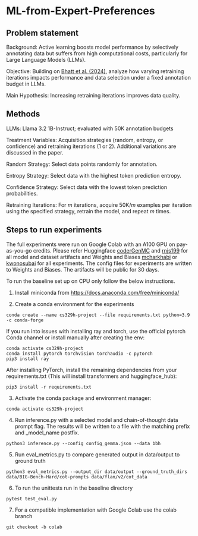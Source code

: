 # ML-from-Expert-Preferences

## Problem statement

Background: Active learning boosts model performance by selectively annotating data but suffers from high computational costs, particularly for Large Language Models (LLMs).

Objective: Building on [Bhatt et al. (2024)](https://arxiv.org/abs/2401.06692v3), analyze how varying retraining iterations impacts performance and data selection under a fixed annotation budget in LLMs.

Main Hypothesis: Increasing retraining iterations improves data quality.

## Methods

LLMs: Llama 3.2 1B-Instruct; evaluated with 50K annotation budgets

Treatment Variables: Acquisition strategies (random, entropy, or confidence) and retraining iterations (1 or 2). Additional variations are discussed in the paper.

Random Strategy: Select data points randomly for annotation.

Entropy Strategy: Select data with the highest token prediction entropy.

Confidence Strategy: Select data with the lowest token prediction probabilities.

Retraining Iterations: For $m$ iterations, acquire 50K/$m$ examples per iteration using the specified strategy, retrain the model, and repeat $m$ times.


## Steps to run experiments

The full experiments were run on Google Colab with an A100 GPU on pay-as-you-go credits. Please refer Huggingface [coderGenMC](https://huggingface.co/coderGenMC) and [rnjs199](https://huggingface.co/rnjs199) for all model and dataset artifacts and Weights and Biases [mcharkhabi](https://wandb.ai/ai-eval/active-llm?nw=nwusermcharkhabi) or [kwonosubai](https://wandb.ai/ai-eval/active-llm/table?nw=nwuserkwonosubai) for all experiments. The config files for experiments are written to Weights and Biases. The artifacts will be public for 30 days. 

To run the baseline set up on CPU only follow the below instructions. 

1) Install miniconda from https://docs.anaconda.com/free/miniconda/

2) Create a conda environment for the experiments
```
conda create --name cs329h-project --file requirements.txt python=3.9 -c conda-forge
```

If you run into issues with installing ray and torch, use the official pytorch Conda channel or install manually after creating the env:
```
conda activate cs329h-project
conda install pytorch torchvision torchaudio -c pytorch
pip3 install ray

```

After installing PyTorch, install the remaining dependencies from your requirements.txt (This will install transformers and huggingface_hub):
```
pip3 install -r requirements.txt
```

3) Activate the conda package and environment manager:
```
conda activate cs329h-project
```

4) Run inference.py with a selected model and chain-of-thought data prompt flag. The results will be written to a file with the matching prefix and _model_name postfix.
```
python3 inference.py --config config_gemma.json --data bbh
```

5) Run eval_metrics.py to compare generated output in data/output to ground truth
```
python3 eval_metrics.py --output_dir data/output --ground_truth_dirs data/BIG-Bench-Hard/cot-prompts data/flan/v2/cot_data
```

6) To run the unittests run in the baseline directory
```
pytest test_eval.py
```

7) For a compatible implementation with Google Colab use the colab branch
```
git checkout -b colab
```
